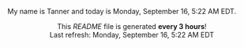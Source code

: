 My name is Tanner and today is Monday, September 16, 5:22 AM EDT.

<p align="center">This <i>README</i> file is generated <b>every 3 hours</b>!</br>Last refresh: Monday, September 16, 5:22 AM EDT<br /></p>
